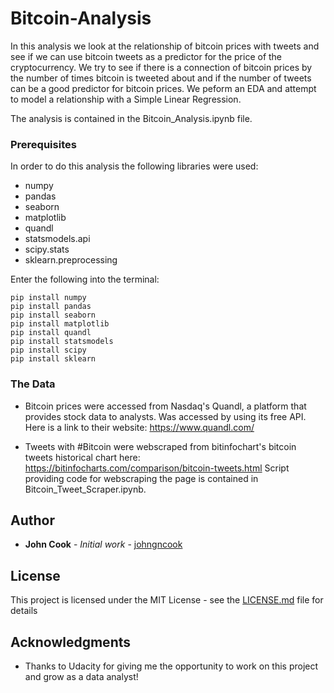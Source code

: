 # Bitcoin-Analysis
In this analysis we look at the relationship of bitcoin prices with tweets and see if we can use bitcoin tweets as a predictor for the price of the cryptocurrency. We try to see if there is a connection of bitcoin prices by the number of times bitcoin is tweeted about and if the number of tweets can be a good predictor for bitcoin prices. We peform an EDA and attempt to model a relationship with a Simple Linear Regression.

The analysis is contained in the Bitcoin_Analysis.ipynb file.


### Prerequisites

In order to do this analysis the following libraries were used:

* numpy
* pandas
* seaborn 
* matplotlib
* quandl
* statsmodels.api
* scipy.stats
* sklearn.preprocessing

Enter the following into the terminal:
```
pip install numpy
pip install pandas
pip install seaborn
pip install matplotlib
pip install quandl
pip install statsmodels
pip install scipy
pip install sklearn

```

### The Data
* Bitcoin prices were accessed from Nasdaq's Quandl, a platform that provides stock data to analysts. Was accessed by using its free API.
Here is a link to their website: https://www.quandl.com/

* Tweets with #Bitcoin were webscraped from bitinfochart's bitcoin tweets historical chart here: https://bitinfocharts.com/comparison/bitcoin-tweets.html
Script providing code for webscraping the page is contained in Bitcoin_Tweet_Scraper.ipynb.

## Author

* **John Cook** - *Initial work* - [johngncook](https://github.com/johngncook)

## License

This project is licensed under the MIT License - see the [LICENSE.md](LICENSE.md) file for details

## Acknowledgments

* Thanks to Udacity for giving me the opportunity to work on this project and grow as a data analyst!

